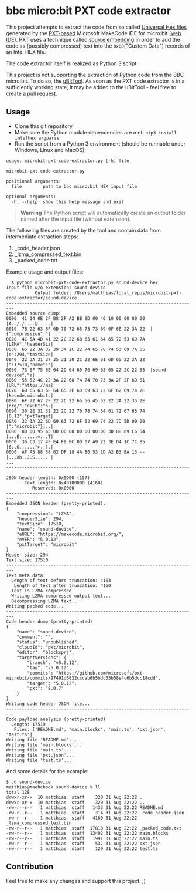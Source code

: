 # bbc micro:bit PXT code extractor

This project attempts to extract the code from so called [Universal Hex files](https://tech.microbit.org/software/spec-universal-hex/) generated by the [PXT-based](https://github.com/microsoft/pxt) Microsoft MakeCode IDE for micro:bit ([web IDE](https://makecode.microbit.org/)). PXT uses a technique called [source embedding](https://github.com/Microsoft/pxt/blob/437f53ca6311335c7f3f75a062ec1079b4e7806a/docs/source-embedding.md) in order to add the code as (possibly compressed) text into the `0x0D`("Custom Data") records of an Intel HEX file.

The code extractor itself is realized as Python 3 script.

This project is not supporting the extraction of Python code from the BBC micro:bit. To do so, the [uBitTool](https://github.com/carlosperate/ubittool). As soon as the PXT code extractor is in a sufficiently working state, it may be added to the uBitTool - feel free to create a pull request.


## Usage

* Clone this git repository
* Make sure the Python module dependencies are met: `pip3 install intelhex argparse`
* Run the script from a Python 3 environment (should be runnable under Windows, Linux and MacOS):

```
usage: microbit-pxt-code-extractor.py [-h] file

microbit-pxt-code-extractor.py

positional arguments:
  file        path to bbc micro:bit HEX input file

optional arguments:
  -h, --help  show this help message and exit
```

> **Warning**
> The Python script will automatically create an output folder named after the input file (without extension).

The following files are created by the tool and contain data from intermediate extraction steps:

1. _code_header.json
1. _lzma_compressed_text.bin
1. _packed_code.txt


Example usage and output files:

```
  $ python microbit-pxt-code-extractor.py sound-device.hex       
Input file w/o extension: sound-device
           Output folder: /Users/matthias/local_repos/microbit-pxt-code-extractor/sound-device
-------------------------------------------------------------------------
Embedded source dump:
0000  41 14 0E 2F B8 2F A2 BB 9D 00 40 10 00 00 00 00  |A.././....@.....|
0010  7B 22 63 6F 6D 70 72 65 73 73 69 6F 6E 22 3A 22  |{"compression":"|
0020  4C 5A 4D 41 22 2C 22 68 65 61 64 65 72 53 69 7A  |LZMA","headerSiz|
0030  65 22 3A 32 39 34 2C 22 74 65 78 74 53 69 7A 65  |e":294,"textSize|
0040  22 3A 31 37 35 31 30 2C 22 6E 61 6D 65 22 3A 22  |":17510,"name":"|
0050  73 6F 75 6E 64 2D 64 65 76 69 63 65 22 2C 22 65  |sound-device","e|
0060  55 52 4C 22 3A 22 68 74 74 70 73 3A 2F 2F 6D 61  |URL":"https://ma|
0070  6B 65 63 6F 64 65 2E 6D 69 63 72 6F 62 69 74 2E  |kecode.microbit.|
0080  6F 72 67 2F 22 2C 22 65 56 45 52 22 3A 22 35 2E  |org/","eVER":"5.|
0090  30 2E 31 32 22 2C 22 70 78 74 54 61 72 67 65 74  |0.12","pxtTarget|
00A0  22 3A 22 6D 69 63 72 6F 62 69 74 22 7D 5D 00 00  |":"microbit"}]..|
00B0  80 00 95 45 00 00 00 00 00 00 00 3D 88 89 C6 54  |...E.......=...T|
00C0  36 C3 17 4F E4 F9 EC 0D 07 A9 22 3E D4 1C 7C B5  |6..O......">..|.|
00D0  AF A5 88 58 62 DF 18 4A B0 53 1D A2 B3 BA 13 --  |...Xb..J.S..... |
...
-------------------------------------------------------------------------
JSON header length: 0x9D00 (157)
       Text length: 0x40100000 (4160)
          Reserved: 0x0000
-------------------------------------------------------------------------
Embedded JSON header (pretty-printed):
{
    "compression": "LZMA",
    "headerSize": 294,
    "textSize": 17510,
    "name": "sound-device",
    "eURL": "https://makecode.microbit.org/",
    "eVER": "5.0.12",
    "pxtTarget": "microbit"
}
Header size: 294
Text size: 17510
-------------------------------------------------------------------------
Text meta data:
  Length of text before truncation: 4163
   Length of text after truncation: 4160
  Text is LZMA-compressed.
  Writing LZMA compressed output text...
  Decompressing LZMA text...
Writing packed code...
-------------------------------------------------------------------------
Code header dump (pretty-printed)
{
    "name": "sound-device",
    "comment": "",
    "status": "unpublished",
    "cloudId": "pxt/microbit",
    "editor": "blocksprj",
    "targetVersions": {
        "branch": "v5.0.12",
        "tag": "v5.0.12",
        "commits": "https://github.com/microsoft/pxt-microbit/commits/97491d6832cccab6b5bdc05b58e4c6b5dcc18cdd",
        "target": "5.0.12",
        "pxt": "8.0.7"
    }
}
Writing code header JSON file...
-------------------------------------------------------------------------
Code payload analysis (pretty-printed)
  Length: 17519
   Files: ['README.md', 'main.blocks', 'main.ts', 'pxt.json', 'test.ts']
Writing file 'README.md'...
Writing file 'main.blocks'...
Writing file 'main.ts'...
Writing file 'pxt.json'...
Writing file 'test.ts'...
```

And some details for the example:

```
$ cd sound-device
matthias@maehcbook sound-device % ll
total 128
drwxr-xr-x  10 matthias  staff    320 31 Aug 22:22 .
drwxr-xr-x  10 matthias  staff    320 31 Aug 22:22 ..
-rw-r--r--   1 matthias  staff   1433 31 Aug 22:22 README.md
-rw-r--r--   1 matthias  staff    314 31 Aug 22:22 _code_header.json
-rw-r--r--   1 matthias  staff   4160 31 Aug 22:22 _lzma_compressed_text.bin
-rw-r--r--   1 matthias  staff  17813 31 Aug 22:22 _packed_code.txt
-rw-r--r--   1 matthias  staff  13402 31 Aug 22:22 main.blocks
-rw-r--r--   1 matthias  staff   1991 31 Aug 22:22 main.ts
-rw-r--r--   1 matthias  staff    537 31 Aug 22:22 pxt.json
-rw-r--r--   1 matthias  staff    129 31 Aug 22:22 test.ts
```


## Contribution

Feel free to make any changes and support this project. ;)

